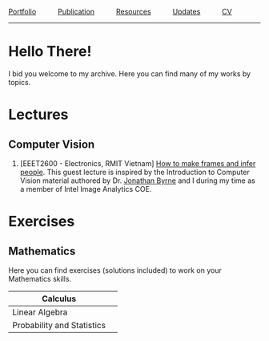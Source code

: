 [Portfolio](/pages/portfolio) &nbsp; &nbsp; &nbsp; &nbsp; &nbsp;
[Publication](/pages/publication) &nbsp; &nbsp; &nbsp; &nbsp; &nbsp;
[Resources](/pages/resources) &nbsp; &nbsp; &nbsp; &nbsp; &nbsp;
[Updates](/pages/updates) &nbsp; &nbsp; &nbsp; &nbsp; &nbsp;
[CV](/pages/vohuynhquangnguyen_cv.pdf) &nbsp; &nbsp; &nbsp; &nbsp; &nbsp;

***

# Hello There!
I bid you welcome to my archive. Here you can find many of my works by topics.

# Lectures
## Computer Vision
1. [EEET2600 - Electronics, RMIT Vietnam] <a href = "/resources/how_to_make_friends_and_infer_people.pptx">How to make frames and infer people</a>. This guest lecture is inspired by the Introduction to Computer Vision material authored by Dr. [Jonathan Byrne](https://scholar.google.com/citations?user=2nfjKNgAAAAJ&hl=en) and I during my time as a member of Intel Image Analytics COE.

# Exercises
## Mathematics
Here you can find exercises (solutions included) to work on your Mathematics skills.

| Calculus                   |   |
|----------------------------|---|
| Linear Algebra             |   |
| Probability and Statistics |   |